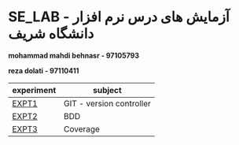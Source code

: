 # SE_LAB - آزمایش های درس نرم افزار دانشگاه شریف

**mohammad mahdi behnasr - 97105793**

**reza dolati - 97110411**

| experiment | subject | 
|------------|---------|
| [EXPT1](https://github.com/mbehnasr/SE_LAB/tree/EXPT1)      | GIT - version controller|
| [EXPT2](https://github.com/mbehnasr/SE_LAB/tree/EXPT2)      | BDD    |
| [EXPT3](https://github.com/mbehnasr/SE_LAB/tree/EXPT3)      | Coverage |
